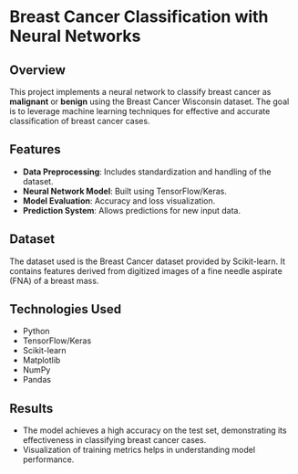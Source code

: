 # Breast Cancer Classification with Neural Networks

## Overview
This project implements a neural network to classify breast cancer as **malignant** or **benign** using the Breast Cancer Wisconsin dataset. The goal is to leverage machine learning techniques for effective and accurate classification of breast cancer cases.

## Features
- **Data Preprocessing**: Includes standardization and handling of the dataset.
- **Neural Network Model**: Built using TensorFlow/Keras.
- **Model Evaluation**: Accuracy and loss visualization.
- **Prediction System**: Allows predictions for new input data.

## Dataset
The dataset used is the Breast Cancer dataset provided by Scikit-learn. It contains features derived from digitized images of a fine needle aspirate (FNA) of a breast mass.

## Technologies Used
- Python
- TensorFlow/Keras
- Scikit-learn
- Matplotlib
- NumPy
- Pandas

## Results
- The model achieves a high accuracy on the test set, demonstrating its effectiveness in classifying breast cancer cases.
- Visualization of training metrics helps in understanding model performance.


